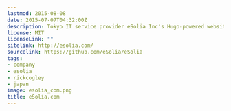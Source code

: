 ```yaml
---
lastmod: 2015-08-08
date: 2015-07-07T04:32:00Z
description: Tokyo IT service provider eSolia Inc's Hugo-powered website.
license: MIT
licenseLink: ""
sitelink: http://esolia.com/
sourcelink: https://github.com/eSolia/eSolia
tags:
- company
- esolia
- rickcogley
- japan
image: esolia_com.png
title: eSolia.com
---
```

